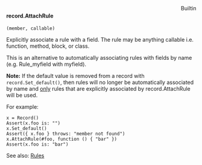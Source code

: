 <div style="float:right"><span class="builtin">Builtin</span></div>

#### record.AttachRule

``` suneido
(member, callable)
```

Explicitly associate a rule with a field. The rule may be anything callable i.e. function, method, block, or class.

This is an alternative to automatically associating rules with fields by name (e.g. Rule_myfield with myfield).

**Note:** If the default value is removed from a record with `record.Set_default()`, then rules will no longer be automatically associated by name and <u>only</u> rules that are explicitly associated by record.AttachRule will be used.

For example:

``` suneido
x = Record()
Assert(x.foo is: "")
x.Set_default()
Assert({ x.foo } throws: "member not found")
x.AttachRule(#foo, function () { "bar" })
Assert(x.foo is: "bar")
```

See also: 
[Rules](<../../Rules.md>)